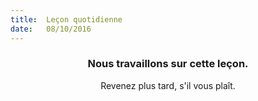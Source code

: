 ```yaml
---
title:  Leçon quotidienne
date:   08/10/2016
---
```


### <center>Nous travaillons sur cette leçon.</center>
<center>Revenez plus tard, s'il vous plaît.</center>